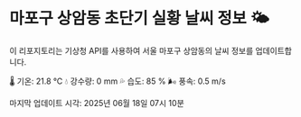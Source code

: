 
# 마포구 상암동 초단기 실황 날씨 정보 🌤️

이 리포지토리는 기상청 API를 사용하여 서울 마포구 상암동의 날씨 정보를 업데이트합니다. 

🌡️ 기온: 21.8 ℃
💧 강수량: 0 mm
💦 습도: 85 %
🌬️ 풍속: 0.5 m/s

마지막 업데이트 시각: 2025년 06월 18일 07시 10분    
